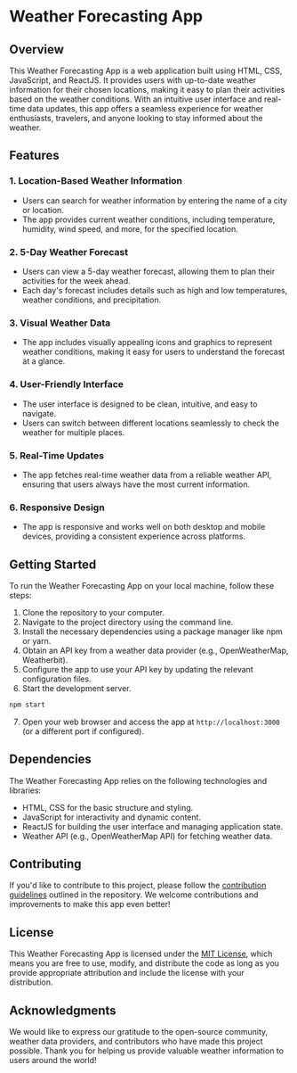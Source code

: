 # Weather Forecasting App

## Overview

This Weather Forecasting App is a web application built using HTML, CSS, JavaScript, and ReactJS. It provides users with up-to-date weather information for their chosen locations, making it easy to plan their activities based on the weather conditions. With an intuitive user interface and real-time data updates, this app offers a seamless experience for weather enthusiasts, travelers, and anyone looking to stay informed about the weather.

## Features

### 1. Location-Based Weather Information
   - Users can search for weather information by entering the name of a city or location.
   - The app provides current weather conditions, including temperature, humidity, wind speed, and more, for the specified location.

### 2. 5-Day Weather Forecast
   - Users can view a 5-day weather forecast, allowing them to plan their activities for the week ahead.
   - Each day's forecast includes details such as high and low temperatures, weather conditions, and precipitation.

### 3. Visual Weather Data
   - The app includes visually appealing icons and graphics to represent weather conditions, making it easy for users to understand the forecast at a glance.

### 4. User-Friendly Interface
   - The user interface is designed to be clean, intuitive, and easy to navigate.
   - Users can switch between different locations seamlessly to check the weather for multiple places.

### 5. Real-Time Updates
   - The app fetches real-time weather data from a reliable weather API, ensuring that users always have the most current information.

### 6. Responsive Design
   - The app is responsive and works well on both desktop and mobile devices, providing a consistent experience across platforms.

## Getting Started

To run the Weather Forecasting App on your local machine, follow these steps:

1. Clone the repository to your computer.
2. Navigate to the project directory using the command line.
3. Install the necessary dependencies using a package manager like npm or yarn.
4. Obtain an API key from a weather data provider (e.g., OpenWeatherMap, Weatherbit).
5. Configure the app to use your API key by updating the relevant configuration files.
6. Start the development server.

```bash
npm start
```

7. Open your web browser and access the app at `http://localhost:3000` (or a different port if configured).

## Dependencies

The Weather Forecasting App relies on the following technologies and libraries:

- HTML, CSS for the basic structure and styling.
- JavaScript for interactivity and dynamic content.
- ReactJS for building the user interface and managing application state.
- Weather API (e.g., OpenWeatherMap API) for fetching weather data.

## Contributing

If you'd like to contribute to this project, please follow the [contribution guidelines](CONTRIBUTING.md) outlined in the repository. We welcome contributions and improvements to make this app even better!

## License

This Weather Forecasting App is licensed under the [MIT License](LICENSE), which means you are free to use, modify, and distribute the code as long as you provide appropriate attribution and include the license with your distribution.

## Acknowledgments

We would like to express our gratitude to the open-source community, weather data providers, and contributors who have made this project possible. Thank you for helping us provide valuable weather information to users around the world!
